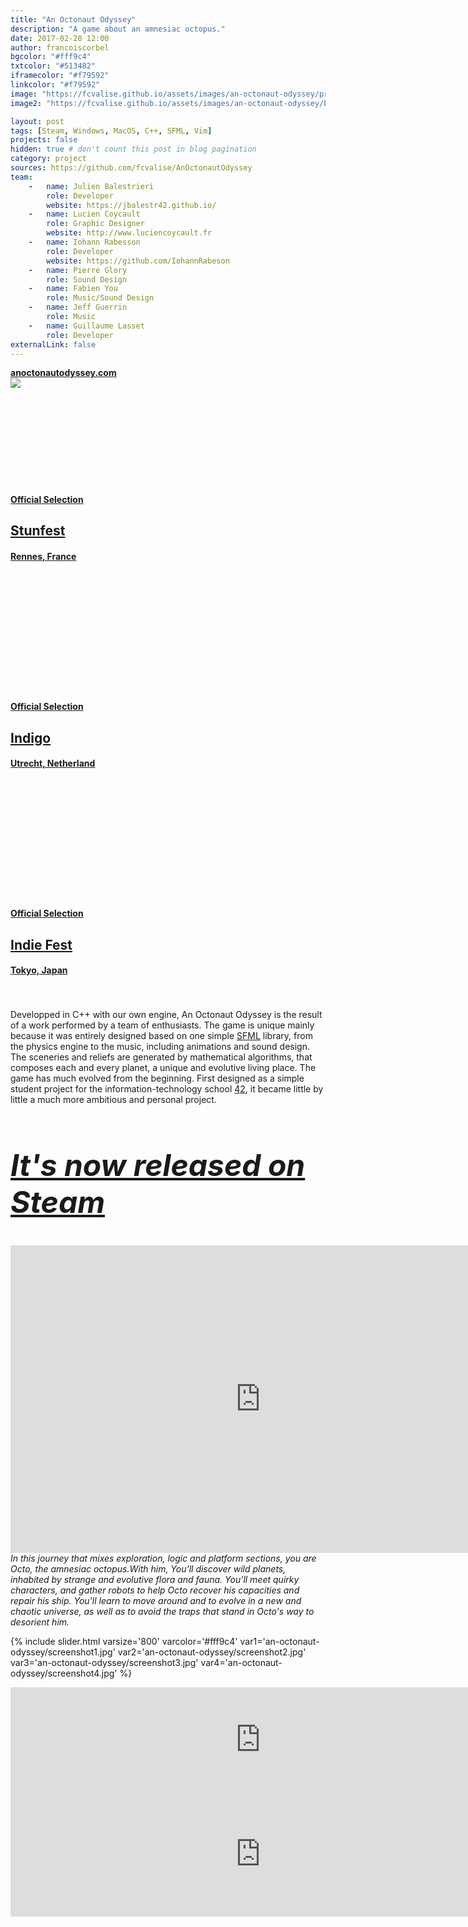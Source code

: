 ```yaml
---
title: "An Octonaut Odyssey"
description: "A game about an amnesiac octopus."
date: 2017-02-28 12:00
author: francoiscorbel
bgcolor: "#fff9c4"
txtcolor: "#513482"
iframecolor: "#f79592"
linkcolor: "#f79592"
image: "https://fcvalise.github.io/assets/images/an-octonaut-odyssey/project.gif"
image2: "https://fcvalise.github.io/assets/images/an-octonaut-odyssey/banner.png"

layout: post
tags: [Steam, Windows, MacOS, C++, SFML, Vim]
projects: false
hidden: true # don't count this post in blog pagination
category: project
sources: https://github.com/fcvalise/AnOctonautOdyssey
team:
    -   name: Julien Balestrieri
        role: Developer
        website: https://jbalestr42.github.io/
    -   name: Lucien Coycault
        role: Graphic Designer
        website: http://www.luciencoycault.fr
    -   name: Iohann Rabesson
        role: Developer
        website: https://github.com/IohannRabeson
    -   name: Pierre Glory
        role: Sound Design
    -   name: Fabien You
        role: Music/Sound Design
    -   name: Jeff Guerrin
        role: Music
    -   name: Guillaume Lasset
        role: Developer
externalLink: false
---
```

<div class="text general-margin">
<strong><a alt="https://anoctonautodyssey.com" href="https://anoctonautodyssey.com/" target="_blank">anoctonautodyssey.com</a></strong><br>
</div>
<a alt="https://anoctonautodyssey.com" href="https://anoctonautodyssey.com/" target="_blank">
    <img src="{{ site.url }}/assets/images/an-octonaut-odyssey/banner.png">
</a>

<div class="laurel general-margin">
<a href="http://indie.stunfest.fr/2016/" href="http://indie.stunfest.fr/2016/" target="_blank">
    <div class="icon-simple" data-title="stunfest"><svg class="icon-svg"><use xlink:href="#icon-laurel-left" fill="{{ page.iframecolor }}"></use></svg></div>
        <div class="text-laurel">
            <h4 style="color: {{ page.iframecolor}}">Official Selection</h4>
            <h2 style="color: {{ page.iframecolor}}">Stunfest<br></h2>
            <h4 style="color: {{ page.iframecolor}}">Rennes, France</h4>
        </div>
    <div class="icon-simple" data-title="stunfest"><svg style="width: 35px; height: 35px" class="icon-svg"><use xlink:href="#icon-laurel-right" fill="{{ page.iframecolor }}"></use></svg></div>
</a>
</div>

<div class="laurel general-margin">
<a alt="https://www.dutchgamegarden.nl/indigo/" href="https://www.dutchgamegarden.nl/indigo/" target="_blank">
    <div class="icon-simple" data-title="stunfest"><svg class="icon-svg"><use xlink:href="#icon-laurel-left" fill="{{ page.iframecolor }}"></use></svg></div>
        <div class="text-laurel">
            <h4 style="color: {{ page.iframecolor}}">Official Selection</h4>
            <h2 style="color: {{ page.iframecolor}}">Indigo<br></h2>
            <h4 style="color: {{ page.iframecolor}}">Utrecht, Netherland</h4>
        </div>
    <div class="icon-simple" data-title="stunfest"><svg class="icon-svg"><use xlink:href="#icon-laurel-right" fill="{{ page.iframecolor }}"></use></svg></div>
</a>
</div>

<div class="laurel general-margin">
<a alt="http://tokyosandbox.com/tif/" href="http://tokyosandbox.com/tif/" target="_blank">
    <div class="icon-simple" data-title="stunfest"><svg style="width: 35px; height: 35px" class="icon-svg"><use xlink:href="#icon-laurel-left" fill="{{ page.iframecolor }}"></use></svg></div>
        <div class="text-laurel">
            <h4 style="color: {{ page.iframecolor}}">Official Selection</h4>
            <h2 style="color: {{ page.iframecolor}}">Indie Fest<br></h2>
            <h4 style="color: {{ page.iframecolor}}">Tokyo, Japan</h4>
        </div>
    <div class="icon-simple" data-title="stunfest"><svg style="width: 35px; height: 35px" class="icon-svg"><use xlink:href="#icon-laurel-right" fill="{{ page.iframecolor }}"></use></svg></div>
</a>
</div>

<div class="text justify general-margin">
Developped in C++ with our own engine, An Octonaut Odyssey is the result of a 
work performed by a team of enthusiasts. The game is unique mainly because it was 
entirely designed based on one simple <a alt="https://www.sfml-dev.org/" href="https://www.sfml-dev.org/" target="_blank">SFML</a> library, from the physics engine to the 
music, including animations and sound design.
</div>

<div class="text justify general-margin">
The sceneries and reliefs are generated by
mathematical algorithms, that composes each and every planet, a unique and evolutive 
living place. The game has much evolved from the beginning. First designed 
as a simple student project for the information-technology school
<a alt="https://en.wikipedia.org/wiki/42_(school)" href="https://en.wikipedia.org/wiki/42_(school)" target="_blank">42</a>, it became 
little by little a much more ambitious and personal project.
</div>

<div class="text general-margin"><h2 style="font-size: 3rem;"><i>
<a alt="http://store.steampowered.com/app/566320/An_Octonaut_Odyssey/" href="http://store.steampowered.com/app/566320/An_Octonaut_Odyssey/" target="_blank">It's now released on Steam</a>
</i></h2></div>

<div class="video general-margin">
    <iframe width="800" height="492" src="https://www.youtube.com/embed/dAnAuwoRoA0?modestbranding=1&autohide=1&showinfo=0&controls=0&rel=0" frameborder="0" allowfullscreen></iframe>
</div>

<div class="text justify general-margin"><i>
In this journey that mixes exploration, logic and platform sections, you are Octo, 
the amnesiac octopus.With him, You'll discover wild planets, inhabited by strange 
and evolutive flora and fauna. You'll meet quirky characters, and gather robots to 
help Octo recover his capacities and repair his ship. You'll learn to move around 
and to evolve in a new and chaotic universe, as well as to avoid the traps that 
stand in Octo's way to desorient him.
</i></div>

{% include slider.html varsize='800' varcolor='#fff9c4' var1='an-octonaut-odyssey/screenshot1.jpg' var2='an-octonaut-odyssey/screenshot2.jpg' var3='an-octonaut-odyssey/screenshot3.jpg' var4='an-octonaut-odyssey/screenshot4.jpg' %}

<div class="general-margin">
    <iframe frameborder="0" src="https://itch.io/embed/123472?bg_color=fff9c4&amp;fg_color=513482&amp;link_color=f79592&amp;border_color=cec893" width="800" height="167"></iframe>
</div>

<div class="general-margin">
    <iframe src="https://store.steampowered.com/widget/566320/" frameborder="0" width="800" height="200" style="background: #262626"></iframe>
</div>

